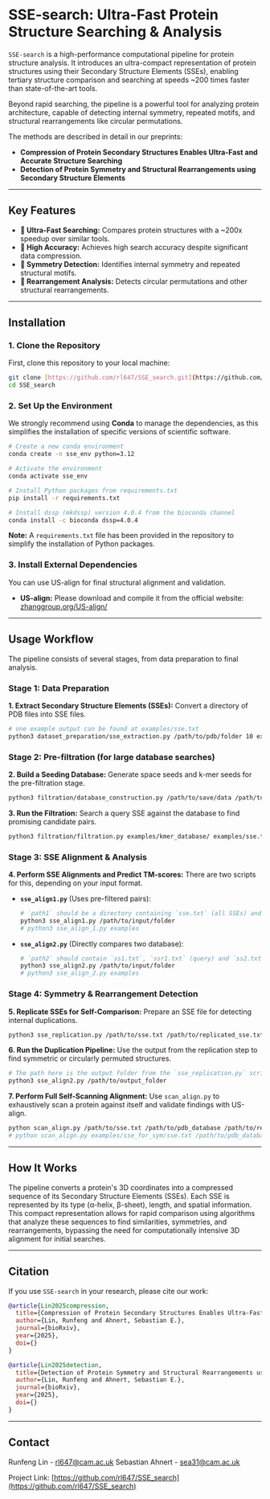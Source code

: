# SSE-search: Ultra-Fast Protein Structure Searching & Analysis

`SSE-search` is a high-performance computational pipeline for protein structure analysis. It introduces an ultra-compact representation of protein structures using their Secondary Structure Elements (SSEs), enabling tertiary structure comparison and searching at speeds ~200 times faster than state-of-the-art tools.

Beyond rapid searching, the pipeline is a powerful tool for analyzing protein architecture, capable of detecting internal symmetry, repeated motifs, and structural rearrangements like circular permutations.

The methods are described in detail in our preprints:
* **Compression of Protein Secondary Structures Enables Ultra-Fast and Accurate Structure Searching**
* **Detection of Protein Symmetry and Structural Rearrangements using Secondary Structure Elements**



---

## Key Features

* **🚀 Ultra-Fast Searching:** Compares protein structures with a ~200x speedup over similar tools.
* **🎯 High Accuracy:** Achieves high search accuracy despite significant data compression.
* **🧬 Symmetry Detection:** Identifies internal symmetry and repeated structural motifs.
* **🔄 Rearrangement Analysis:** Detects circular permutations and other structural rearrangements.

---

## Installation

### 1. Clone the Repository
First, clone this repository to your local machine:
```bash
git clone [https://github.com/rl647/SSE_search.git](https://github.com/rl647/SSE_search.git)
cd SSE_search
```

### 2. Set Up the Environment

We strongly recommend using **Conda** to manage the dependencies, as this simplifies the installation of specific versions of scientific software.

```bash
# Create a new conda environment
conda create -n sse_env python=3.12

# Activate the environment
conda activate sse_env

# Install Python packages from requirements.txt
pip install -r requirements.txt

# Install dssp (mkdssp) version 4.0.4 from the bioconda channel
conda install -c bioconda dssp=4.0.4
```
**Note:** A `requirements.txt` file has been provided in the repository to simplify the installation of Python packages.

### 3. Install External Dependencies

You can use US-align for final structural alignment and validation.
* **US-align:** Please download and compile it from the official website: [zhanggroup.org/US-align/](https://zhanggroup.org/US-align/)

---

## Usage Workflow

The pipeline consists of several stages, from data preparation to final analysis.

### Stage 1: Data Preparation

**1. Extract Secondary Structure Elements (SSEs):**
Convert a directory of PDB files into SSE files.
```bash
# one example output can be found at examples/sse.txt
python3 dataset_preparation/sse_extraction.py /path/to/pdb/folder 10 examples/sse.txt
```

### Stage 2: Pre-filtration (for large database searches)

**2. Build a Seeding Database:**
Generate space seeds and k-mer seeds for the pre-filtration stage.
```bash
python3 filtration/database_construction.py /path/to/save/data /path/to/sse_files
```

**3. Run the Filtration:**
Search a query SSE against the database to find promising candidate pairs.
```bash
python3 filtration/filtration.py examples/kmer_database/ examples/sse.txt examples/sp.txt --workers 20
```

### Stage 3: SSE Alignment & Analysis

**4. Perform SSE Alignments and Predict TM-scores:**
There are two scripts for this, depending on your input format.
* **`sse_align1.py`** (Uses pre-filtered pairs):
    ```bash
    # `path1` should be a directory containing `sse.txt` (all SSEs) and `sp.txt` (candidate pairs from filtration).
    python3 sse_align1.py /path/to/input/folder
    # python3 sse_align_1.py examples
    ```
* **`sse_align2.py`** (Directly compares two database):
    ```bash
    # `path2` should contain `ss1.txt`, `ssr1.txt` (query) and `ss2.txt`, `ssr2.txt` (target).
    python3 sse_align2.py /path/to/input/folder
    # python3 sse_align_2.py examples
    ```

### Stage 4: Symmetry & Rearrangement Detection

**5. Replicate SSEs for Self-Comparison:**
Prepare an SSE file for detecting internal duplications.
```bash
python3 sse_replication.py /path/to/sse.txt /path/to/replicated_sse.txt /path/to/output_folder
```

**6. Run the Duplication Pipeline:**
Use the output from the replication step to find symmetric or circularly permuted structures.
```bash
# The path here is the output folder from the `sse_replication.py` script.
python3 sse_align2.py /path/to/output_folder
```

**7. Perform Full Self-Scanning Alignment:**
Use `scan_align.py` to exhaustively scan a protein against itself and validate findings with US-align.
```bash
python scan_align.py /path/to/sse.txt /path/to/pdb_database /path/to/results_folder --us_align_path /path/to/US-align
# python scan_align.py examples/sse_for_sym/sse.txt /path/to/pdb_database examples/symm_canner --us_align_path /path/to/US-align # the pdb_database is not provided here but you can easily get them from the rcsb database
```
---

## How It Works

The pipeline converts a protein's 3D coordinates into a compressed sequence of its Secondary Structure Elements (SSEs). Each SSE is represented by its type (α-helix, β-sheet), length, and spatial information. This compact representation allows for rapid comparison using algorithms that analyze these sequences to find similarities, symmetries, and rearrangements, bypassing the need for computationally intensive 3D alignment for initial searches.

---

## Citation

If you use `SSE-search` in your research, please cite our work:

```bibtex
@article{Lin2025compression,
  title={Compression of Protein Secondary Structures Enables Ultra-Fast and Accurate Structure Searching},
  author={Lin, Runfeng and Ahnert, Sebastian E.},
  journal={bioRxiv},
  year={2025},
  doi={}
}

@article{Lin2025detection,
  title={Detection of Protein Symmetry and Structural Rearrangements using Secondary Structure Elements},
  author={Lin, Runfeng and Ahnert, Sebastian E.},
  journal={bioRxiv},
  year={2025},
  doi={}
}
```

---

## Contact

Runfeng Lin - [rl647@cam.ac.uk](mailto:rl647@cam.ac.uk)
Sebastian Ahnert - [sea31@cam.ac.uk](mailto:sea31@cam.ac.uk)

Project Link: [https://github.com/rl647/SSE_search](https://github.com/rl647/SSE_search)

